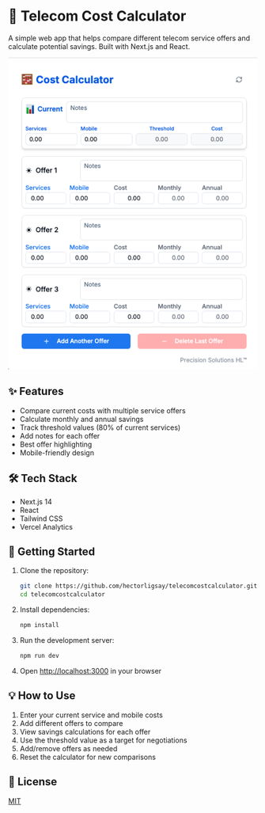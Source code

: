 # 🧮 Telecom Cost Calculator

A simple web app that helps compare different telecom service offers and calculate potential savings. Built with Next.js and React.

![Calculator Preview](public/preview.png)

## ✨ Features

- Compare current costs with multiple service offers
- Calculate monthly and annual savings
- Track threshold values (80% of current services)
- Add notes for each offer
- Best offer highlighting
- Mobile-friendly design

## 🛠 Tech Stack

- Next.js 14
- React
- Tailwind CSS
- Vercel Analytics

## 🚀 Getting Started

1. Clone the repository:
   ```bash
   git clone https://github.com/hectorligsay/telecomcostcalculator.git
   cd telecomcostcalculator
   ```

2. Install dependencies:
   ```bash
   npm install
   ```

3. Run the development server:
   ```bash
   npm run dev
   ```

4. Open [http://localhost:3000](http://localhost:3000) in your browser

## 💡 How to Use

1. Enter your current service and mobile costs
2. Add different offers to compare
3. View savings calculations for each offer
4. Use the threshold value as a target for negotiations
5. Add/remove offers as needed
6. Reset the calculator for new comparisons

## 📄 License

[MIT](LICENSE)